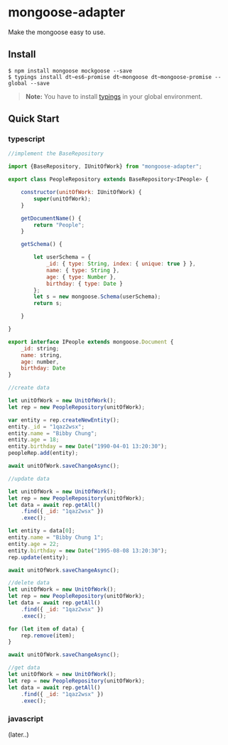 # mongoose-adapter

Make the mongoose easy to use.

## Install

``` shell
$ npm install mongoose mockgoose --save
$ typings install dt~es6-promise dt~mongoose dt~mongoose-promise --global --save
```

> **Note:** You have to install [typings](https://github.com/typings/typings) in your global environment.

## Quick Start

### typescript

```javascript
//implement the BaseRepository

import {BaseRepository, IUnitOfWork} from "mongoose-adapter";

export class PeopleRepository extends BaseRepository<IPeople> {

	constructor(unitOfWork: IUnitOfWork) {
		super(unitOfWork);
	}

	getDocumentName() {
		return "People";
	}

	getSchema() {

		let userSchema = {
			_id: { type: String, index: { unique: true } },
			name: { type: String },
			age: { type: Number },
			birthday: { type: Date }
		};
		let s = new mongoose.Schema(userSchema);
		return s;

	}

}

export interface IPeople extends mongoose.Document {
	_id: string;
	name: string,
	age: number,
	birthday: Date
}
```

```javascript
//create data

let unitOfWork = new UnitOfWork();
let rep = new PeopleRepository(unitOfWork);

var entity = rep.createNewEntity();
entity._id = "1qaz2wsx";
entity.name = "Bibby Chung";
entity.age = 18;
entity.birthday = new Date("1990-04-01 13:20:30");
peopleRep.add(entity);

await unitOfWork.saveChangeAsync();

```

```javascript
//update data

let unitOfWork = new UnitOfWork();
let rep = new PeopleRepository(unitOfWork);
let data = await rep.getAll()
    .find({ _id: "1qaz2wsx" })
    .exec();

let entity = data[0];
entity.name = "Bibby Chung 1";
entity.age = 22;
entity.birthday = new Date("1995-08-08 13:20:30");
rep.update(entity);

await unitOfWork.saveChangeAsync();

```

```javascript
//delete data
let unitOfWork = new UnitOfWork();
let rep = new PeopleRepository(unitOfWork);
let data = await rep.getAll()
    .find({ _id: "1qaz2wsx" })
    .exec();

for (let item of data) {
    rep.remove(item);
}

await unitOfWork.saveChangeAsync();
```

```javascript
//get data
let unitOfWork = new UnitOfWork();
let rep = new PeopleRepository(unitOfWork);
let data = await rep.getAll()
    .find({ _id: "1qaz2wsx" })
    .exec();
```

### javascript 
(later..)